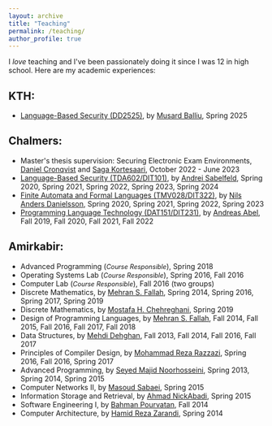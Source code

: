 ```yaml
---
layout: archive
title: "Teaching"
permalink: /teaching/
author_profile: true
---
```



I *love* teaching and I've been passionately doing it since I was 12 in high school. Here are my academic experiences:

## KTH:
- [Language-Based Security (DD2525)](https://www.kth.se/student/kurser/kurs/DD2525?l=en), by [Musard Balliu](https://people.kth.se/~musard/), Spring 2025

## Chalmers:
- Master's thesis supervision: Securing Electronic Exam Environments, [Daniel Cronqvist](https://www.linkedin.com/in/dcronqvist) and [Saga Kortesaari](https://www.linkedin.com/in/saga-kortesaari/), October 2022 - June 2023
- [Language-Based Security (TDA602/DIT101)](https://www.student.chalmers.se/sp/course?course_id=33174), by [Andrei Sabelfeld](https://www.cse.chalmers.se/~andrei/), Spring 2020, Spring 2021, Spring 2022, Spring 2023, Spring 2024
- [Finite Automata and Formal Languages (TMV028/DIT322)](https://www.student.chalmers.se/sp/course?course_id=34391), by [Nils Anders Danielsson](http://www.cse.chalmers.se/~nad/), Spring 2020, Spring 2021, Spring 2022, Spring 2023
- [Programming Language Technology (DAT151/DIT231)](https://www.student.chalmers.se/sp/course?course_id=35818), by [Andreas Abel](http://www.cse.chalmers.se/~abela/), Fall 2019, Fall 2020, Fall 2021, Fall 2022

## Amirkabir: 
- Advanced Programming (<i style='font-size: 0.9em;'>Course Responsible</i>), Spring 2018
- Operating Systems Lab (<i style='font-size: 0.9em;'>Course Responsible</i>), Spring 2016, Fall 2016
- Computer Lab (<i style='font-size: 0.9em;'>Course Responsible</i>), Fall 2016 (two groups)
- Discrete Mathematics, by [Mehran S. Fallah](http://aut.ac.ir/msfallah), Spring 2014, Spring 2016, Spring 2017, Spring 2019
- Discrete Mathematics, by [Mostafa H. Chehreghani](https://sites.google.com/site/mostafahchehreghani/), Spring 2019
- Design of Programming Languages, by [Mehran S. Fallah](http://aut.ac.ir/msfallah), Fall 2014, Fall 2015, Fall 2016, Fall 2017, Fall 2018
- Data Structures, by [Mehdi Dehghan](http://aut.ac.ir/dehghan), Fall 2013, Fall 2014, Fall 2016, Fall 2017
- Principles of Compiler Design, by [Mohammad Reza Razzazi](http://aut.ac.ir/razzazi), Spring 2016, Fall 2016, Spring 2017
- Advanced Programming, by [Seyed Majid Noorhosseini](http://aut.ac.ir/majidnh), Spring 2013, Spring 2014, Spring 2015
- Computer Networks II, by [Masoud Sabaei](http://aut.ac.ir/sabaei), Spring 2015
- Information Storage and Retrieval, by [Ahmad NickAbadi](http://aut.ac.ir/nickabadi), Spring 2015
- Software Engineering I, by [Bahman Pourvatan](https://ir.linkedin.com/in/bahman-pourvatan-98b6252a), Fall 2014
- Computer Architecture, by [Hamid Reza Zarandi](http://aut.ac.ir/h_zarandi), Spring 2014

